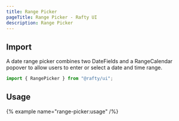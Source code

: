 ```yaml
---
title: Range Picker
pageTitle: Range Picker - Rafty UI
description: Range Picker
---
```


## Import

A date range picker combines two DateFields and a RangeCalendar popover to allow users to enter or select a date and time range.

```jsx
import { RangePicker } from "@rafty/ui";
```

## Usage

{% example name="range-picker:usage" /%}
